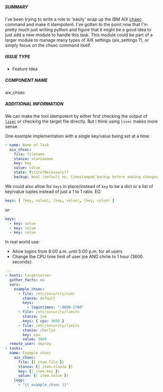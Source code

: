 <!--- Verify first that your feature was not already discussed on GitHub -->
<!--- Complete *all* sections as described, this form is processed automatically -->

##### SUMMARY
<!--- Describe the new feature/improvement briefly below -->
I've been trying to write a role to 'easily' wrap up the IBM AIX [chsec](https://www.ibm.com/support/knowledgecenter/en/ssw_aix_72/com.ibm.aix.cmds1/chsec.htm) command and make it idempotent.  I've gotten to the point now that I'm pretty much just writing python and figure that it might be a good idea to just add a new module to handle this task.  This module could be part of a larger module to manage many types of AIX settings (aix_settings ?), or simply focus on the chsec command itself.

##### ISSUE TYPE

- Feature Idea

##### COMPONENT NAME
<!--- Write the short name of the module, plugin, task or feature below, use your best guess if unsure -->
aix_chsec

##### ADDITIONAL INFORMATION
<!--- Describe how the feature would be used, why it is needed and what it would solve -->

We can make the tool idempotent by either first checking the output of [`lssec`](https://www.ibm.com/support/knowledgecenter/en/ssw_aix_72/com.ibm.aix.cmds3/lssec.htm) or checking the target file directly.  But I think using `lssec` makes more sense.

One example implementation with a single key/value being set at a time:

```yaml
- name: Name of Task
  aix_chsec:
    file: filename
    stanza: stanzaname
    key: key
    value: value
    state: ?state?Necessary??
    backup: bool (default no, timestamped backup before making changes.)
```

We could also allow for `keys` in place/instead of `key` to be a dict or a list of key/value tuples instead of just a 1 to 1 ratio. EG:

```yaml
keys: [ (key, value), (key, value), (key, value) ]
```

or:

```yaml
keys:
  - key: value
  - key: value
  - key: value
```

In real world use:

- Allow logins from 8:00 a.m. until 5:00 p.m. for all users
- Change the CPU time limit of user joe AND chrlie to 1 hour (3600 seconds):

```yaml
---
- hosts: targetserver
  gather_facts: no
  vars:
    example_chsec:
      - file: /etc/security/user
        stanza: default
        keys:
          - logintimes: ":0800-1700"
      - file: /etc/security/limits
        stanza: joe
        keys: { cpu: 3600 }
      - file: /etc/security/limits
        stanza: charlie
        key: cpu
        value: 3600
  remote_user: deploy
- tasks:
  name: Example chsec
    aix_chsec:
      file: {{ item.file }}
      stanza: {{ item.stanza }}
      key: {{ item.key }}
      value: {{ item.value }}
    loop:
      - "{{ example_chsec }}"
```
